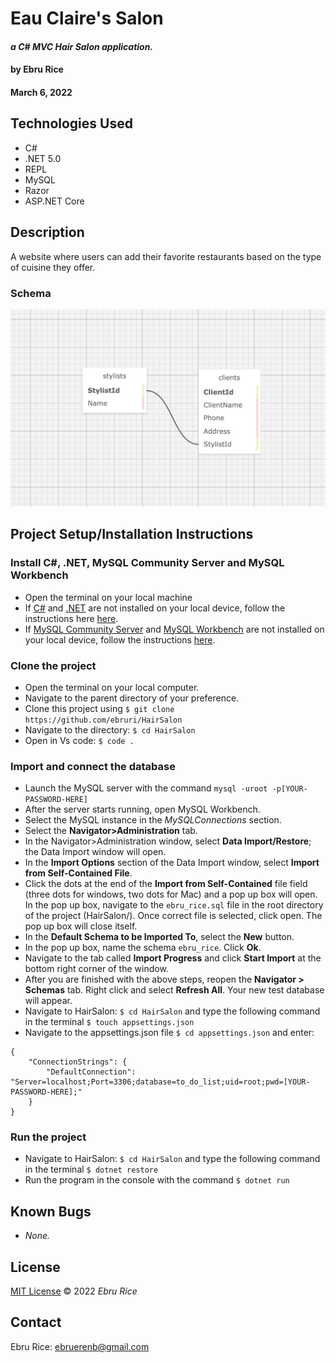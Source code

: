 # **Eau Claire's Salon**
#### _a C# MVC Hair Salon application._

#### by **Ebru Rice**
#### March 6, 2022

## Technologies Used
- C#
- .NET 5.0
- REPL
- MySQL
- Razor
- ASP.NET Core


## Description
A website where users can add their favorite restaurants based on the type of cuisine they offer.

### Schema
![Schema](./HairSalon/wwwroot/img/schema.png)

## Project Setup/Installation Instructions

### Install C#, .NET, MySQL Community Server and MySQL Workbench
- Open the terminal on your local machine
- If [C#](https://docs.microsoft.com/en-us/dotnet/csharp/) and [.NET](https://docs.microsoft.com/en-us/dotnet/) are not installed on your local device, follow the instructions here [here](https://www.learnhowtoprogram.com/c-and-net-part-time/getting-started-with-c/installing-c-and-net).
- If [MySQL Community Server](https://dev.mysql.com/downloads/mysql/) and [MySQL Workbench](https://www.mysql.com/products/workbench/) are not installed on your local device, follow the instructions [here](https://www.learnhowtoprogram.com/c-and-net-part-time/getting-started-with-c/installing-and-configuring-mysql).


### Clone the project
- Open the terminal on your local computer.
- Navigate to the parent directory of your preference.
- Clone this project using `$ git clone https://github.com/ebruri/HairSalon`
- Navigate to the directory: ```$ cd HairSalon```
- Open in Vs code: ```$ code .```

### Import and connect the database
- Launch the MySQL server with the command ```mysql -uroot -p[YOUR-PASSWORD-HERE]```
- After the server starts running, open MySQL Workbench.
- Select the MySQL instance in the _MySQLConnections_ section.
- Select the **Navigator>Administration** tab.
- In the Navigator>Administration window, select **Data Import/Restore**; the Data Import window will open.
- In the **Import Options** section of the Data Import window, select **Import from Self-Contained File**.
- Click the dots at the end of the **Import from Self-Contained** file field (three dots for windows, two dots for Mac) and a pop up box will open. In the pop up box, navigate to the ```ebru_rice.sql``` file in the root directory of the project (HairSalon/). Once correct file is selected, click open. The pop up box will close itself.
- In the **Default Schema to be Imported To**, select the **New** button. 
- In the pop up box, name the schema ```ebru_rice```. Click **Ok**.
- Navigate to the tab called **Import Progress** and click **Start Import** at the bottom right corner of the window.
- After you are finished with the above steps, reopen the **Navigator > Schemas** tab. Right click and select **Refresh All**. Your new test database will appear.
- Navigate to HairSalon: ```$ cd HairSalon``` and type the following command in the terminal ```$ touch appsettings.json```
- Navigate to the appsettings.json file ```$ cd appsettings.json``` and enter:
```
{
    "ConnectionStrings": {
        "DefaultConnection": "Server=localhost;Port=3306;database=to_do_list;uid=root;pwd=[YOUR-PASSWORD-HERE];"
    }
}
```

### Run the project
- Navigate to HairSalon: ```$ cd HairSalon``` and type the following command in the terminal ```$ dotnet restore```
- Run the program in the console with the command ```$ dotnet run```

## Known Bugs
- _None._

## License
[MIT License](https://opensource.org/licenses/MIT) © 2022 _Ebru Rice_

## Contact
Ebru Rice: [ebruerenb@gmail.com](mailto:ebruerenb@gmail.com)
